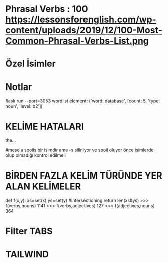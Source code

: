 # Phrasal Verbs : 100 https://lessonsforenglish.com/wp-content/uploads/2019/12/100-Most-Common-Phrasal-Verbs-List.png 
# Özel İsimler

# Notlar
flask run --port=3053
wordlist element: ('word: database', [count: 5, 'type: noun', 'level: b2'])

# KELİME HATALARI
the…

#mesela
spoils bir isimdir ama -s siliniyor ve spoil oluyor önce isimlerde olup olmadığı kontrol edilmeli

# BİRDEN FAZLA KELİM TÜRÜNDE YER ALAN KELİMELER
def f(x,y):
    xs=set(x)
    ys=set(y) #intersectioning
    return len(xs&ys)
    >>> f(verbs,nouns)
        1141
    >>> f(verbs,adjectives)
        127
    >>> f(adjectives,nouns)
        364

# Filter TABS

# TAILWIND 
